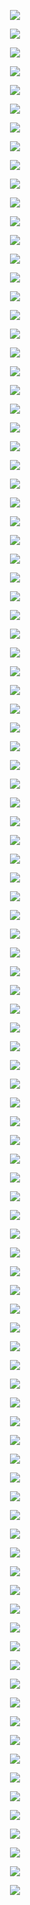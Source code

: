 <p align="center"> <img src= 'all_figs/DLGN, Run = 1, Epoch = 0000.png' /> </p>
<p align="center"> <img src= 'all_figs/DLGN, Run = 1, Epoch = 0001.png' /> </p>
<p align="center"> <img src= 'all_figs/DLGN, Run = 1, Epoch = 0002.png' /> </p>
<p align="center"> <img src= 'all_figs/DLGN, Run = 1, Epoch = 0003.png' /> </p>
<p align="center"> <img src= 'all_figs/DLGN, Run = 1, Epoch = 0004.png' /> </p>
<p align="center"> <img src= 'all_figs/DLGN, Run = 1, Epoch = 0005.png' /> </p>
<p align="center"> <img src= 'all_figs/DLGN, Run = 1, Epoch = 0006.png' /> </p>
<p align="center"> <img src= 'all_figs/DLGN, Run = 1, Epoch = 0007.png' /> </p>
<p align="center"> <img src= 'all_figs/DLGN, Run = 1, Epoch = 0008.png' /> </p>
<p align="center"> <img src= 'all_figs/DLGN, Run = 1, Epoch = 0009.png' /> </p>
<p align="center"> <img src= 'all_figs/DLGN, Run = 1, Epoch = 0010.png' /> </p>
<p align="center"> <img src= 'all_figs/DLGN, Run = 1, Epoch = 0011.png' /> </p>
<p align="center"> <img src= 'all_figs/DLGN, Run = 1, Epoch = 0012.png' /> </p>
<p align="center"> <img src= 'all_figs/DLGN, Run = 1, Epoch = 0013.png' /> </p>
<p align="center"> <img src= 'all_figs/DLGN, Run = 1, Epoch = 0014.png' /> </p>
<p align="center"> <img src= 'all_figs/DLGN, Run = 1, Epoch = 0015.png' /> </p>
<p align="center"> <img src= 'all_figs/DLGN, Run = 1, Epoch = 0016.png' /> </p>
<p align="center"> <img src= 'all_figs/DLGN, Run = 1, Epoch = 0017.png' /> </p>
<p align="center"> <img src= 'all_figs/DLGN, Run = 1, Epoch = 0018.png' /> </p>
<p align="center"> <img src= 'all_figs/DLGN, Run = 1, Epoch = 0019.png' /> </p>
<p align="center"> <img src= 'all_figs/DLGN, Run = 1, Epoch = 0020.png' /> </p>
<p align="center"> <img src= 'all_figs/DLGN, Run = 1, Epoch = 0021.png' /> </p>
<p align="center"> <img src= 'all_figs/DLGN, Run = 1, Epoch = 0022.png' /> </p>
<p align="center"> <img src= 'all_figs/DLGN, Run = 1, Epoch = 0023.png' /> </p>
<p align="center"> <img src= 'all_figs/DLGN, Run = 1, Epoch = 0024.png' /> </p>
<p align="center"> <img src= 'all_figs/DLGN, Run = 1, Epoch = 0025.png' /> </p>
<p align="center"> <img src= 'all_figs/DLGN, Run = 1, Epoch = 0026.png' /> </p>
<p align="center"> <img src= 'all_figs/DLGN, Run = 1, Epoch = 0027.png' /> </p>
<p align="center"> <img src= 'all_figs/DLGN, Run = 1, Epoch = 0028.png' /> </p>
<p align="center"> <img src= 'all_figs/DLGN, Run = 1, Epoch = 0029.png' /> </p>
<p align="center"> <img src= 'all_figs/DLGN, Run = 1, Epoch = 0030.png' /> </p>
<p align="center"> <img src= 'all_figs/DLGN, Run = 1, Epoch = 0031.png' /> </p>
<p align="center"> <img src= 'all_figs/DLGN, Run = 1, Epoch = 0032.png' /> </p>
<p align="center"> <img src= 'all_figs/DLGN, Run = 1, Epoch = 0033.png' /> </p>
<p align="center"> <img src= 'all_figs/DLGN, Run = 1, Epoch = 0034.png' /> </p>
<p align="center"> <img src= 'all_figs/DLGN, Run = 1, Epoch = 0035.png' /> </p>
<p align="center"> <img src= 'all_figs/DLGN, Run = 1, Epoch = 0036.png' /> </p>
<p align="center"> <img src= 'all_figs/DLGN, Run = 1, Epoch = 0037.png' /> </p>
<p align="center"> <img src= 'all_figs/DLGN, Run = 1, Epoch = 0038.png' /> </p>
<p align="center"> <img src= 'all_figs/DLGN, Run = 1, Epoch = 0039.png' /> </p>
<p align="center"> <img src= 'all_figs/DLGN, Run = 1, Epoch = 0040.png' /> </p>
<p align="center"> <img src= 'all_figs/DLGN, Run = 1, Epoch = 0041.png' /> </p>
<p align="center"> <img src= 'all_figs/DLGN, Run = 1, Epoch = 0042.png' /> </p>
<p align="center"> <img src= 'all_figs/DLGN, Run = 1, Epoch = 0043.png' /> </p>
<p align="center"> <img src= 'all_figs/DLGN, Run = 1, Epoch = 0044.png' /> </p>
<p align="center"> <img src= 'all_figs/DLGN, Run = 1, Epoch = 0045.png' /> </p>
<p align="center"> <img src= 'all_figs/DLGN, Run = 1, Epoch = 0046.png' /> </p>
<p align="center"> <img src= 'all_figs/DLGN, Run = 1, Epoch = 0047.png' /> </p>
<p align="center"> <img src= 'all_figs/DLGN, Run = 1, Epoch = 0048.png' /> </p>
<p align="center"> <img src= 'all_figs/DLGN, Run = 1, Epoch = 0049.png' /> </p>
<p align="center"> <img src= 'all_figs/DLGN, Run = 1, Epoch = 0050.png' /> </p>
<p align="center"> <img src= 'all_figs/DLGN, Run = 1, Epoch = 0051.png' /> </p>
<p align="center"> <img src= 'all_figs/DLGN, Run = 1, Epoch = 0052.png' /> </p>
<p align="center"> <img src= 'all_figs/DLGN, Run = 1, Epoch = 0053.png' /> </p>
<p align="center"> <img src= 'all_figs/DLGN, Run = 1, Epoch = 0054.png' /> </p>
<p align="center"> <img src= 'all_figs/DLGN, Run = 1, Epoch = 0055.png' /> </p>
<p align="center"> <img src= 'all_figs/DLGN, Run = 1, Epoch = 0056.png' /> </p>
<p align="center"> <img src= 'all_figs/DLGN, Run = 1, Epoch = 0057.png' /> </p>
<p align="center"> <img src= 'all_figs/DLGN, Run = 1, Epoch = 0058.png' /> </p>
<p align="center"> <img src= 'all_figs/DLGN, Run = 1, Epoch = 0059.png' /> </p>
<p align="center"> <img src= 'all_figs/DLGN, Run = 1, Epoch = 0060.png' /> </p>
<p align="center"> <img src= 'all_figs/DLGN, Run = 1, Epoch = 0061.png' /> </p>
<p align="center"> <img src= 'all_figs/DLGN, Run = 1, Epoch = 0062.png' /> </p>
<p align="center"> <img src= 'all_figs/DLGN, Run = 1, Epoch = 0063.png' /> </p>
<p align="center"> <img src= 'all_figs/DLGN, Run = 1, Epoch = 0064.png' /> </p>
<p align="center"> <img src= 'all_figs/DLGN, Run = 1, Epoch = 0065.png' /> </p>
<p align="center"> <img src= 'all_figs/DLGN, Run = 1, Epoch = 0066.png' /> </p>
<p align="center"> <img src= 'all_figs/DLGN, Run = 1, Epoch = 0067.png' /> </p>
<p align="center"> <img src= 'all_figs/DLGN, Run = 1, Epoch = 0068.png' /> </p>
<p align="center"> <img src= 'all_figs/DLGN, Run = 1, Epoch = 0069.png' /> </p>
<p align="center"> <img src= 'all_figs/DLGN, Run = 1, Epoch = 0070.png' /> </p>
<p align="center"> <img src= 'all_figs/DLGN, Run = 1, Epoch = 0071.png' /> </p>
<p align="center"> <img src= 'all_figs/DLGN, Run = 1, Epoch = 0072.png' /> </p>
<p align="center"> <img src= 'all_figs/DLGN, Run = 1, Epoch = 0073.png' /> </p>
<p align="center"> <img src= 'all_figs/DLGN, Run = 1, Epoch = 0074.png' /> </p>
<p align="center"> <img src= 'all_figs/DLGN, Run = 1, Epoch = 0075.png' /> </p>
<p align="center"> <img src= 'all_figs/DLGN, Run = 1, Epoch = 0076.png' /> </p>
<p align="center"> <img src= 'all_figs/DLGN, Run = 1, Epoch = 0077.png' /> </p>
<p align="center"> <img src= 'all_figs/DLGN, Run = 1, Epoch = 0078.png' /> </p>
<p align="center"> <img src= 'all_figs/DLGN, Run = 1, Epoch = 0079.png' /> </p>
<p align="center"> <img src= 'all_figs/DLGN, Run = 1, Epoch = 0080.png' /> </p>
<p align="center"> <img src= 'all_figs/DLGN, Run = 1, Epoch = 0081.png' /> </p>
<p align="center"> <img src= 'all_figs/DLGN, Run = 1, Epoch = 0082.png' /> </p>
<p align="center"> <img src= 'all_figs/DLGN, Run = 1, Epoch = 0083.png' /> </p>
<p align="center"> <img src= 'all_figs/DLGN, Run = 1, Epoch = 0084.png' /> </p>
<p align="center"> <img src= 'all_figs/DLGN, Run = 1, Epoch = 0085.png' /> </p>
<p align="center"> <img src= 'all_figs/DLGN, Run = 1, Epoch = 0086.png' /> </p>
<p align="center"> <img src= 'all_figs/DLGN, Run = 1, Epoch = 0087.png' /> </p>
<p align="center"> <img src= 'all_figs/DLGN, Run = 1, Epoch = 0088.png' /> </p>
<p align="center"> <img src= 'all_figs/DLGN, Run = 1, Epoch = 0089.png' /> </p>
<p align="center"> <img src= 'all_figs/DLGN, Run = 1, Epoch = 0090.png' /> </p>
<p align="center"> <img src= 'all_figs/DLGN, Run = 1, Epoch = 0091.png' /> </p>
<p align="center"> <img src= 'all_figs/DLGN, Run = 1, Epoch = 0092.png' /> </p>
<p align="center"> <img src= 'all_figs/DLGN, Run = 1, Epoch = 0093.png' /> </p>
<p align="center"> <img src= 'all_figs/DLGN, Run = 1, Epoch = 0094.png' /> </p>
<p align="center"> <img src= 'all_figs/DLGN, Run = 1, Epoch = 0095.png' /> </p>
<p align="center"> <img src= 'all_figs/DLGN, Run = 1, Epoch = 0096.png' /> </p>
<p align="center"> <img src= 'all_figs/DLGN, Run = 1, Epoch = 0097.png' /> </p>
<p align="center"> <img src= 'all_figs/DLGN, Run = 1, Epoch = 0098.png' /> </p>
<p align="center"> <img src= 'all_figs/DLGN, Run = 1, Epoch = 0099.png' /> </p>
<p align="center"> <img src= 'all_figs/DLGN, Run = 1, Epoch = 0100.png' /> </p>